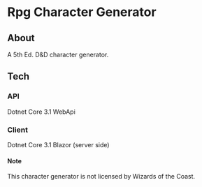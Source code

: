 # Rpg Character Generator

## About
A 5th Ed. D&D character generator.

## Tech
### API
Dotnet Core 3.1 WebApi

### Client
Dotnet Core 3.1 Blazor (server side)


#### Note
This character generator is not licensed by Wizards of the Coast.
